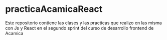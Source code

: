 # practicaAcamicaReact
Este repositorio contiene las clases y las practicas que realizo en las misma con Js y React en el segundo sprint del curso de desarrollo frontend de Acamica
